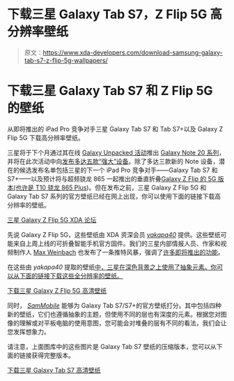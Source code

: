 # 下载三星 Galaxy Tab S7，Z Flip 5G 高分辨率壁纸

> 原文：<https://www.xda-developers.com/download-samsung-galaxy-tab-s7-z-flip-5g-wallpapers/>

# 下载三星 Galaxy Tab S7 和 Z Flip 5G 的壁纸

从即将推出的 iPad Pro 竞争对手三星 Galaxy Tab S7 和 Tab S7+以及 Galaxy Z Flip 5G 下载高分辨率壁纸。

三星将于下个月通过其在线 [Galaxy Unpacked 活动](https://www.xda-developers.com/samsung-galaxy-note-20-galaxy-unpacked-august-5/)推出 [Galaxy Note 20 系列](https://www.xda-developers.com/samsung-galaxy-note-20-galaxy-buds-live-leaks/)，并将在此次活动中向[发布多达五款“强大”设备](https://www.xda-developers.com/samsung-5-devices-galaxy-unpacked-2020/)。除了多达三款新的 Note 设备，潜在的候选发布名单包括三星的下一个 iPad Pro 竞争对手——Galaxy Tab S7 和 S7+——以及预计将与超频骁龙 865 一起推出的垂直折叠[Galaxy Z Flip 的 5G 版本(也许是 T10 骁龙 865 Plus](https://www.xda-developers.com/samsungs-5g-galaxy-z-flip-tenaaoverclocked-qualcomm-snapdragon-865/))。但在发布之前，三星 Galaxy Z Flip 5G 和 Galaxy Tab S7 系列的官方壁纸已经在网上出现，你可以使用下面的链接下载高分辨率的壁纸。

[三星 Galaxy Z Flip 5G XDA 论坛](https://forum.xda-developers.com/galaxy-z-flip-5g)

先说 Galaxy Z Flip 5G，这些壁纸由 XDA 资深会员 *[yakapa40](https://forum.xda-developers.com/member.php?u=4583018)* 提供。这些壁纸可能来自上周上线的可折叠智能手机官方固件。我们的三星内部情报人员、作家和视频制作人 [Max Weinbach](https://www.xda-developers.com/author/mweinbach/) 也发布了一条推特风暴，强调了[许多即将推出的功能](https://twitter.com/MaxWinebach/status/1284571554777530368)。

在这些由 *yakapa40* 提取的壁纸[中，三星在深色背景之上使用了抽象元素。你可以从下面的链接下载这些全分辨率的壁纸。](https://forum.xda-developers.com/galaxy-z-flip-5g/themes/f707b-galaxy-z-flip-5g-wallpaper-t4129539/)

[下载三星 Galaxy Z Flip 5G 高清壁纸](https://drive.google.com/file/d/1TZ8zyArfTzBP7NwLMhco5QqlBkXqOqDS/view)

同时， *[SamMobile](https://www.sammobile.com/news/download-official-galaxy-tab-s7-wallpapers/)* 能够为 Galaxy Tab S7/S7+的官方壁纸打分。其中包括四种新的壁纸，它们也遵循抽象的主题，但使用不同的层也有深度的元素。根据您对图像的理解或对平板电脑的使用意图，您可能会对堆叠的层有不同的看法，我们会让您发挥想象力。

请注意，上面图库中的这些图片是 Galaxy Tab S7 壁纸的压缩版本，您可以从下面的链接获得完整版本。

[下载三星 Galaxy Tab S7 高清壁纸](https://www.sammobile.com/wp-content/uploads/2020/07/Galaxy-Tab-S7-wallpapers.zip)